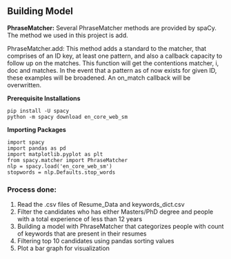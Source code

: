 ## Building Model

__PhraseMatcher:__ Several PhraseMatcher methods are provided by spaCy. The method we used in this project is add.

PhraseMatcher.add: This method adds a standard to the matcher, that comprises of an ID key, at least one pattern, and also a callback capacity to follow up on the matches. This function will get the contentions matcher, i, doc and matches. In the event that a pattern as of now exists for given ID, these examples will be broadened. An on_match callback will be overwritten.

__Prerequisite Installations__

	pip install -U spacy
	python -m spacy download en_core_web_sm


__Importing Packages__

	import spacy
	import pandas as pd
	import matplotlib.pyplot as plt
	from spacy.matcher import PhraseMatcher
	nlp = spacy.load('en_core_web_sm')
	stopwords = nlp.Defaults.stop_words

### Process done:

 1. Read the .csv files of Resume_Data and keywords_dict.csv
 2. Filter the candidates who has either Masters/PhD degree and people with a total experience of less than 12 years
 3. Building a model with PhraseMatcher that categorizes people with count of keywords that are present in their resumes
 4. Filtering top 10 candidates using pandas sorting values
 5. Plot a bar graph for visualization
